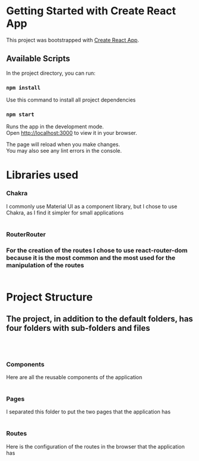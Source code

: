 # Getting Started with Create React App

This project was bootstrapped with [Create React App](https://github.com/facebook/create-react-app).

## Available Scripts

In the project directory, you can run:

### `npm install`

Use this command to install all project dependencies

### `npm start`

Runs the app in the development mode.\
Open [http://localhost:3000](http://localhost:3000) to view it in your browser.

The page will reload when you make changes.\
You may also see any lint errors in the console.

<h1>Libraries used</h1>

<h3>Chakra</h3>
I commonly use Material UI as a component library, but I chose to use Chakra, as I find it simpler for small applications<br><br>

<h3>RouterRouter<h3>
For the creation of the routes I chose to use react-router-dom because it is the most common and the most used for the manipulation of the routes<br><br>

<h1>Project Structure</h1>
<h2>The project, in addition to the default folders, has four folders with sub-folders and files</h2><br><br>

<h3>Components</h3>
Here are all the reusable components of the application<br><br>

<h3>Pages</h3>
I separated this folder to put the two pages that the application has<br><br>

<h3>Routes</h3>
Here is the configuration of the routes in the browser that the application has<br><br>


